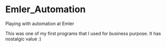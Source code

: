 # Emler_Automation
Playing with automation at Emler

This was one of my first programs that I used for business purpose.
It has nostalgic value :)
